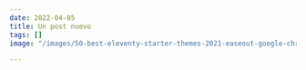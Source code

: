 ```yaml
---
date: 2022-04-05
title: Un post nuevo
tags: []
image: "/images/50-best-eleventy-starter-themes-2021-easeout-google-chrome.jpg"

---
```

